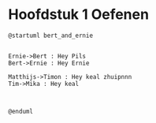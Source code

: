 # Hoofdstuk 1 Oefenen

```plantuml
@startuml bert_and_ernie


Ernie->Bert : Hey Pils
Bert->Ernie : Hey Ernie

Matthijs->Timon : Hey keal zhuipnnn
Tim->Mika : Hey keal



@enduml
```